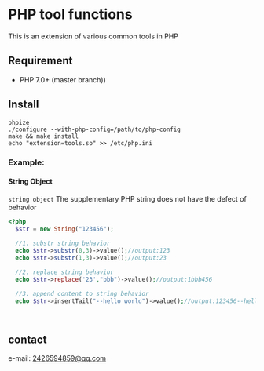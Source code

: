 # PHP tool functions  

This is an extension of various common tools in PHP

## Requirement
- PHP 7.0+  (master branch))

## Install
```shell
phpize
./configure --with-php-config=/path/to/php-config 
make && make install
echo "extension=tools.so" >> /etc/php.ini
```
### Example: 

#### String Object 

`string object` The supplementary PHP string does not have the defect of behavior  

```php
<?php
  $str = new String("123456");
    
  //1. substr string behavior
  echo $str->substr(0,3)->value();//output:123
  echo $str->substr(1,3)->value();//output:23

  //2. replace string behavior  
  echo $str->replace('23',"bbb")->value();//output:1bbb456

  //3. append content to string behavior 
  echo $str->insertTail("--hello world")->value();//output:123456--hello world

  
```

## contact
e-mail: 2426594859@qq.com